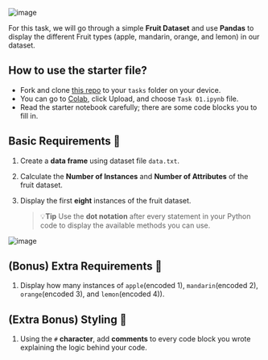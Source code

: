 ![image](https://user-images.githubusercontent.com/32298957/191799713-c1493b70-9fcc-43cb-8f5c-a5d6da27cf53.png)

For this task, we will go through a simple **Fruit Dataset** and use **Pandas** to display the different Fruit types (apple, mandarin, orange, and lemon) in our dataset.

## How to use the starter file?

- Fork and clone [this repo](https://github.com/SimoCs/Task01) to your `tasks` folder on your device.
- You can go to [Colab](https://colab.research.google.com/), click Upload, and choose `Task 01.ipynb` file.
- Read the starter notebook carefully; there are some code blocks you to fill in.

## Basic Requirements 🍋

1. Create a **data frame** using dataset file `data.txt`. 
2. Calculate the **Number of Instances** and **Number of Attributes** of the fruit dataset.
3. Display the first **eight** instances of the fruit dataset.

   > 💡**Tip**
   > Use the **dot notation** after every statement in your Python code to display the available methods you can use.
   
 ![image](https://user-images.githubusercontent.com/32298957/191799564-17df8f5a-e1d5-4fed-bf0d-34515bb02964.png)

## (Bonus) Extra Requirements 🤼‍

1. Display how many instances of `apple`(encoded 1), `mandarin`(encoded 2), `orange`(encoded 3), and `lemon`(encoded 4)).

## (Extra Bonus) Styling 🎨

1. Using the `#` **character**, add **comments** to every code block you wrote explaining the logic behind your code.
